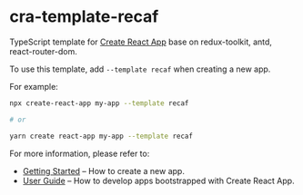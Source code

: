 # cra-template-recaf

TypeScript template for [Create React App](https://github.com/facebook/create-react-app) base on redux-toolkit, antd, react-router-dom.

To use this template, add `--template recaf` when creating a new app.

For example:

```sh
npx create-react-app my-app --template recaf

# or

yarn create react-app my-app --template recaf
```

For more information, please refer to:

- [Getting Started](https://create-react-app.dev/docs/getting-started) – How to create a new app.
- [User Guide](https://create-react-app.dev) – How to develop apps bootstrapped with Create React App.
